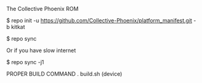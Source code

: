 The Collective Phoenix ROM

$ repo init -u https://github.com/Collective-Phoenix/platform_manifest.git -b kitkat

$ repo sync

Or if you have slow internet

$ repo sync -j1

PROPER BUILD COMMAND
  . build.sh (device)

